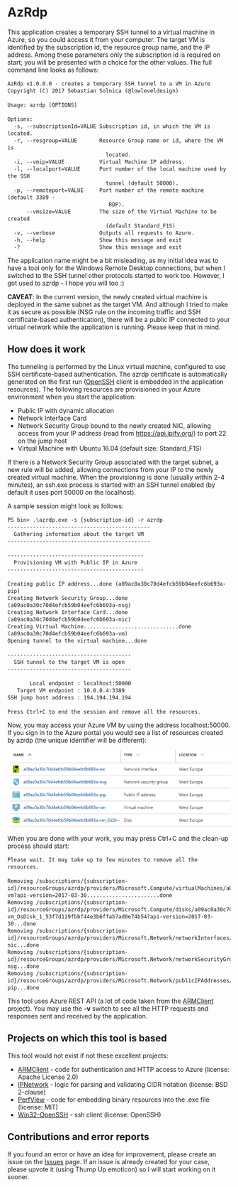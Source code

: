 
# AzRdp

This application creates a temporary SSH tunnel to a virtual machine in Azure, so you could access it from your computer. The target VM is identified by the subscription id, the resource group name, and the IP address. Among these parameters only the subscription id is required on start; you will be presented with a choice for the other values. The full command line looks as follows:

```
AzRdp v1.0.0.0 - creates a temporary SSH tunnel to a VM in Azure
Copyright (C) 2017 Sebastian Solnica (@lowleveldesign)

Usage: azrdp [OPTIONS]

Options:
  -s, --subscriptionId=VALUE Subscription id, in which the VM is located.
  -r, --resgroup=VALUE       Resource Group name or id, where the VM is
                               located.
  -i, --vmip=VALUE           Virtual Machine IP address.
  -l, --localport=VALUE      Port number of the local machine used by the SSH
                               tunnel (default 50000).
  -p, --remoteport=VALUE     Port number of the remote machine (default 3389 -
                                RDP).
      --vmsize=VALUE         The size of the Virtual Machine to be created
                               (default Standard_F1S)
  -v, --verbose              Outputs all requests to Azure.
  -h, --help                 Show this message and exit
  -?                         Show this message and exit
```

The application name might be a bit misleading, as my initial idea was to have a tool only for the Windows Remote Desktop connections, but when I switched to the SSH tunnel other protocols started to work too. However, I got used to azrdp - I hope you will too :)

**CAVEAT**: In the current version, the newly created virtual machine is deployed in the same subnet as the target VM. And although I tried to make it as secure as possible (NSG rule on the incoming traffic and SSH certificate-based authentication), there will be a public IP connected to your virtual network while the application is running. Please keep that in mind.

## How does it work

The tunneling is performed by the Linux virtual machine, configured to use SSH certificate-based authentication. The azrdp certificate is automatically generated on the first run ([OpenSSH](https://github.com/PowerShell/Win32-OpenSSH) client is embedded in the application resources). The following resources are provisioned in your Azure environment when you start the application:

- Public IP with dynamic allocation
- Network Interface Card
- Network Security Group bound to the newly created NIC, allowing access from your IP address (read from <https://api.ipify.org/>) to port 22 on the jump host
- Virtual Machine with Ubuntu 16.04 (default size: Standard\_F1S)

If there is a Network Security Group associated with the target subnet, a new rule will be added, allowing connections from your IP to the newly created virtual machine. When the provisioning is done (usually within 2-4 minutes), an ssh.exe process is started with an SSH tunnel enabled (by default it uses port 50000 on the localhost).

A sample session might look as follows:

```
PS bin> .\azrdp.exe -s {subscription-id} -r azrdp
---------------------------------------------
  Gathering information about the target VM
---------------------------------------------

-------------------------------------------
  Provisioning VM with Public IP in Azure
-------------------------------------------

Creating public IP address...done (a09ac0a30c70d4efcb59b04eefc6b693a-pip)
Creating Network Security Group...done (a09ac0a30c70d4efcb59b04eefc6b693a-nsg)
Creating Network Interface Card...done (a09ac0a30c70d4efcb59b04eefc6b693a-nic)
Creating Virtual Machine..............................done (a09ac0a30c70d4efcb59b04eefc6b693a-vm)
Opening tunnel to the virtual machine...done

---------------------------------------
  SSH tunnel to the target VM is open
---------------------------------------

       Local endpoint : localhost:50000
   Target VM endpoint : 10.0.0.4:3389
SSH jump host address : 194.194.194.194

Press Ctrl+C to end the session and remove all the resources.
```

Now, you may access your Azure VM by using the address localhost:50000. If you sign in to the Azure portal you would see a list of resources created by azrdp (the unique identifier will be different):

![azrdp resources in Azure porta](https://raw.githubusercontent.com/lowleveldesign/azrdp/master/docs/components-in-azure.png)

When you are done with your work, you may press Ctrl+C and the clean-up process should start:

```
Please wait. It may take up to few minutes to remove all the resources.

Removing /subscriptions/{subscription-id}/resourceGroups/azrdp/providers/Microsoft.Compute/virtualMachines/a09ac0a30c70d4efcb59b04eefc6b693a-vm?api-version=2017-03-30.......................done
Removing /subscriptions/{subscription-id}/resourceGroups/azrdp/providers/Microsoft.Compute/disks/a09ac0a30c70d4efcb59b04eefc6b693a-vm_OsDisk_1_53f7d119fbbf44e3b6ffab7ad0e74b54?api-version=2017-03-30...done
Removing /subscriptions/{subscription-id}/resourceGroups/azrdp/providers/Microsoft.Network/networkInterfaces/a09ac0a30c70d4efcb59b04eefc6b693a-nic...done
Removing /subscriptions/{subscription-id}/resourceGroups/azrdp/providers/Microsoft.Network/networkSecurityGroups/a09ac0a30c70d4efcb59b04eefc6b693a-nsg...done
Removing /subscriptions/{subscription-id}/resourceGroups/azrdp/providers/Microsoft.Network/publicIPAddresses/a09ac0a30c70d4efcb59b04eefc6b693a-pip...done
```

This tool uses Azure REST API (a lot of code taken from the [ARMClient](https://github.com/projectkudu/ARMClient) project). You may use the **-v** switch to see all the HTTP requests and responses sent and received by the application.

## Projects on which this tool is based

This tool would not exist if not these excellent projects:

- [ARMClient](https://github.com/projectkudu/ARMClient) - code for authentication and HTTP access to Azure (license: Apache License 2.0)
- [IPNetwork](https://github.com/lduchosal/ipnetwork) - logic for parsing and validating CIDR notation (license: BSD 2-clause)
- [PerfView](https://github.com/microsoft/perfview) - code for embedding binary resources into the .exe file (license: MIT)
- [Win32-OpenSSH](https://github.com/PowerShell/Win32-OpenSSH) - ssh client (license: OpenSSH)

## Contributions and error reports

If you found an error or have an idea for improvement, please create an issue on the [Issues](https://github.com/lowleveldesign/azrdp/issues) page. If an issue is already created for your case, please upvote it (using Thump Up emoticon) so I will start working on it sooner.
